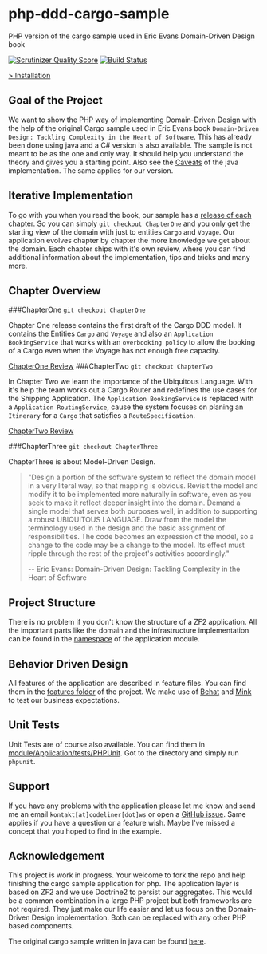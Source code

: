 php-ddd-cargo-sample
====================

PHP version of the cargo sample used in Eric Evans Domain-Driven Design book

[![Scrutinizer Quality Score](https://scrutinizer-ci.com/g/codeliner/php-ddd-cargo-sample/badges/quality-score.png?s=d68042d97e40904ec369e137b60a1076509298f8)](https://scrutinizer-ci.com/g/codeliner/php-ddd-cargo-sample/)
[![Build Status](https://travis-ci.org/codeliner/php-ddd-cargo-sample.png?branch=master)](https://travis-ci.org/codeliner/php-ddd-cargo-sample)

[> Installation](https://github.com/codeliner/php-ddd-cargo-sample/blob/master/docs/installation.md)

Goal of the Project
-------------------
We want to show the PHP way of implementing Domain-Driven Design with the help of
the original Cargo sample used in Eric Evans book
`Domain-Driven Design: Tackling Complexity in the Heart of Software`.
This has already been done using java and a C# version is also available.
The sample is not meant to be as the one and only way. It should help you understand the theory
and gives you a starting point. Also see the [Caveats](http://dddsample.sourceforge.net/) of the 
java implementation. The same applies for our version. 

Iterative Implementation
------------------------
To go with you when you read the book, our sample has a [release of each chapter](https://github.com/codeliner/php-ddd-cargo-sample#chapter-overview). So you can
simply `git checkout ChapterOne` and you only get the starting view of the domain
with just to entities `Cargo` and `Voyage`. Our application evolves chapter by chapter
the more knowledge we get about the domain. Each chapter ships with it's own review, where you can find additional information about the implementation, tips and tricks and many more.

Chapter Overview
----------------

###ChapterOne
`git checkout ChapterOne`

Chapter One release contains the first draft of the Cargo DDD model.
It contains the Entities `Cargo` and `Voyage` and also an `Application BookingService` that works with an `overbooking policy`
to allow the booking of a Cargo even when the Voyage has not enough free capacity.

[ChapterOne Review](https://github.com/codeliner/php-ddd-cargo-sample/blob/master/docs/ChapterOne-Review.md)
###ChapterTwo
`git checkout ChapterTwo`

In Chapter Two we learn the importance of the Ubiquitous Language. With it's help the team works out a Cargo Router and redefines the use cases for the Shipping Application. The `Application BookingService` is replaced with a `Application RoutingService`, cause the system focuses on planing an `Itinerary` for a `Cargo` that satisfies a `RouteSpecification`.

[ChapterTwo Review](https://github.com/codeliner/php-ddd-cargo-sample/blob/master/docs/ChapterTwo-Review.md)

###ChapterThree
`git checkout ChapterThree`

ChapterThree is about Model-Driven Design.

> "Design a portion of the software system to reflect the domain model in a very literal way, so that
> mapping is obvious. Revisit the model and modify it to be implemented more naturally in software,
> even as you seek to make it reflect deeper insight into the domain. Demand a single model that
> serves both purposes well, in addition to supporting a robust UBIQUITOUS LANGUAGE.
> Draw from the model the terminology used in the design and the basic assignment of responsibilities.
> The code becomes an expression of the model, so a change to the code may be a change to the
> model. Its effect must ripple through the rest of the project's activities accordingly."
>
> -- Eric Evans: Domain-Driven Design: Tackling Complexity in the Heart of Software

Project Structure
-----------------
There is no problem if you don't know the structure of a ZF2 application. All the important
parts like the domain and the infrastructure implementation can be found in the [namespace](https://github.com/codeliner/php-ddd-cargo-sample/tree/master/module/Application/src/Application) of the application module.

Behavior Driven Design
----------------------
All features of the application are described in feature files. You can find them in
the [features folder](https://github.com/codeliner/php-ddd-cargo-sample/tree/master/features) of the project.
We make use of [Behat](http://behat.org/) and [Mink](http://mink.behat.org/) to test our
business expectations.

Unit Tests
----------
Unit Tests are of course also available. You can find them in [module/Application/tests/PHPUnit](https://github.com/codeliner/php-ddd-cargo-sample/tree/master/module/Application/tests/PHPUnit).
Got to the directory and simply run `phpunit`.

Support
-------
If you have any problems with the application please let me know and send me an email `kontakt[at]codeliner[dot]ws` or open a [GitHub issue](https://github.com/codeliner/php-ddd-cargo-sample/issues?state=open).
Same applies if you have a question or a feature wish.
Maybe I've missed a concept that you hoped to find in the example.

Acknowledgement
---------------
This project is work in progress. Your welcome to fork the repo and help finishing the cargo sample application for php.
The application layer is based on ZF2 and we use Doctrine2 to persist our aggregates.
This would be a common combination in a large PHP project but both frameworks are not required. They just make our life easier
and let us focus on the Domain-Driven Design implementation. Both can be replaced with any other PHP based components.

The original cargo sample written in java can be found [here](http://dddsample.sourceforge.net/).

